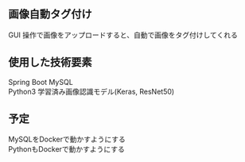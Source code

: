 ## 画像自動タグ付け  
GUI 操作で画像をアップロードすると、自動で画像をタグ付けしてくれる  

## 使用した技術要素
Spring Boot
MySQL  
Python3
学習済み画像認識モデル(Keras, ResNet50)

## 予定  
MySQLをDockerで動かすようにする  
PythonもDockerで動かすようにする  